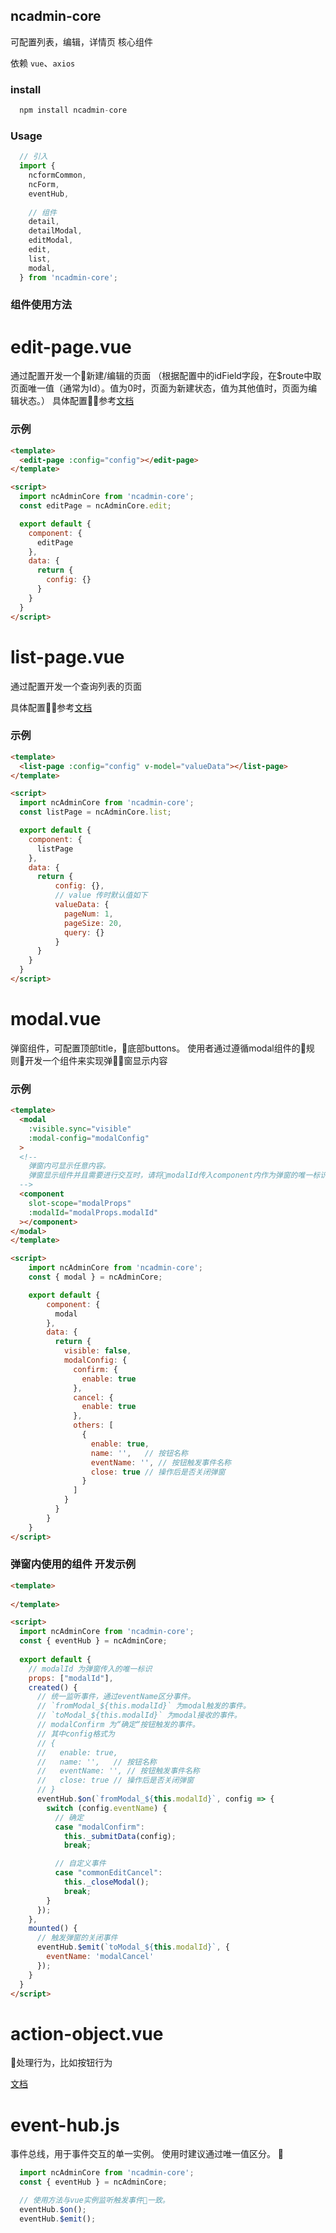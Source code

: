 ## ncadmin-core
可配置列表，编辑，详情页 核心组件

依赖 `vue`、`axios`

### install 
```javascript
  npm install ncadmin-core
```

### Usage
``` javascript
  // 引入
  import {
    ncformCommon,
    ncForm, 
    eventHub,
    
    // 组件
    detail,
    detailModal,
    editModal,
    edit,
    list,
    modal,
  } from 'ncadmin-core';
```

### 组件使用方法
# edit-page.vue

通过配置开发一个新建/编辑的页面
（根据配置中的idField字段，在$route中取页面唯一值（通常为Id）。值为0时，页面为新建状态，值为其他值时，页面为编辑状态。）
具体配置参考[文档](http://gitlab.tools.vipshop.com/daniel.xiao/admin-terminator/blob/master/ediable-detail-config.md)

### 示例
```html
<template>
  <edit-page :config="config"></edit-page>
</template>

<script>
  import ncAdminCore from 'ncadmin-core';
  const editPage = ncAdminCore.edit;

  export default {
    component: {
      editPage
    },
    data: {
      return {
        config: {}
      }
    }
  }
</script>
```

# list-page.vue

通过配置开发一个查询列表的页面

具体配置参考[文档](http://gitlab.tools.vipshop.com/daniel.xiao/admin-terminator/blob/master/query-list-config.md)

### 示例
```html
<template>
  <list-page :config="config" v-model="valueData"></list-page>
</template>

<script>
  import ncAdminCore from 'ncadmin-core';
  const listPage = ncAdminCore.list;

  export default {
    component: {
      listPage
    },
    data: {
      return {
          config: {},
          // value 传时默认值如下
          valueData: {
            pageNum: 1,
            pageSize: 20,
            query: {}
          }
      }
    }
  }
</script>
```

# modal.vue

弹窗组件，可配置顶部title，底部buttons。
使用者通过遵循modal组件的规则开发一个组件来实现弹窗显示内容

### 示例
```html
<template>
  <modal
    :visible.sync="visible"
    :modal-config="modalConfig"
  >
  <!-- 
    弹窗内可显示任意内容。
    弹窗显示组件并且需要进行交互时，请将modalId传入component内作为弹窗的唯一标识，主要用于事件交互。
  -->
  <component 
    slot-scope="modalProps"
    :modalId="modalProps.modalId"
  ></component>
</modal>
</template>

<script>
    import ncAdminCore from 'ncadmin-core';
    const { modal } = ncAdminCore;

    export default {
        component: {
          modal
        },
        data: {
          return {
            visible: false,
            modalConfig: {
              confirm: {
                enable: true
              },
              cancel: {
                enable: true
              },
              others: [
                {
                  enable: true,
                  name: '',   // 按钮名称
                  eventName: '', // 按钮触发事件名称
                  close: true // 操作后是否关闭弹窗
                }
              ]
            }
          }
        }
    }
</script>
```

### 弹窗内使用的组件 开发示例

```html
<template>
  
</template>

<script>
  import ncAdminCore from 'ncadmin-core';
  const { eventHub } = ncAdminCore;
  
  export default {
    // modalId 为弹窗传入的唯一标识
    props: ["modalId"],
    created() {
      // 统一监听事件，通过eventName区分事件。
      // `fromModal_${this.modalId}` 为modal触发的事件。
      // `toModal_${this.modalId}` 为modal接收的事件。
      // modalConfirm 为“确定“按钮触发的事件。
      // 其中config格式为 
      // {
      //   enable: true,
      //   name: '',   // 按钮名称
      //   eventName: '', // 按钮触发事件名称
      //   close: true // 操作后是否关闭弹窗
      // }
      eventHub.$on(`fromModal_${this.modalId}`, config => {
        switch (config.eventName) {
          // 确定
          case "modalConfirm":
            this._submitData(config);
            break;

          // 自定义事件
          case "commonEditCancel":
            this._closeModal();
            break;
        }
      });
    },
    mounted() {
      // 触发弹窗的关闭事件
      eventHub.$emit(`toModal_${this.modalId}`, {
        eventName: 'modalCancel'
      });
    }
  }
</script>
```

# action-object.vue
处理行为，比如按钮行为

[文档](http://gitlab.tools.vipshop.com/daniel.xiao/admin-terminator/blob/master/query-list-config.md)


# event-hub.js

事件总线，用于事件交互的单一实例。
使用时建议通过唯一值区分。

```js
  import ncAdminCore from 'ncadmin-core';
  const { eventHub } = ncAdminCore;

  // 使用方法与vue实例监听触发事件一致。
  eventHub.$on();
  eventHub.$emit();
  
```

